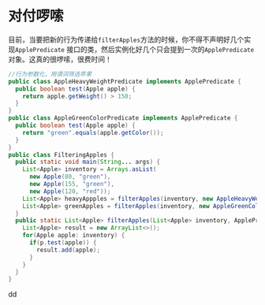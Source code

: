 对付啰嗦
================================================================================
目前，当要把新的行为传递给`filterApples`方法的时候，你不得不声明好几个实现`ApplePredicate`
接口的类，然后实例化好几个只会提到一次的`ApplePredicate`对象。这真的很啰嗦，很费时间！
```java
//行为参数化，用谓词筛选苹果
public class AppleHeavyWeightPredicate implements ApplePredicate {
  public boolean test(Apple apple) {
    return apple.getWeight() > 150;
  }
}
public class AppleGreenColorPredicate implements ApplePredicate {
  public boolean test(Apple apple) {
    return "green".equals(apple.getColor());
  }
}
public class FilteringApples {
  public static void main(String... args) {
    List<Apple> inventory = Arrays.asList(
      new Apple(80, "green"),
      new Apple(155, "green"),
      new Apple(120, "red"));
    List<Apple> heavyAppples = filterApples(inventory, new AppleHeavyWeightPredicate());
    List<Apple> greenApples = filterApples(inventory, new AppleGreenColorPredicate());
  }
  public static List<Apple> filterApples(List<Apple> inventory, ApplePredicate p) {
    List<Apple> result = new ArrayList<>();
    for(Apple apple: inventory) {
      if(p.test(apple)) {
        result.add(apple);
      }
    }
  }
}
```


































dd
